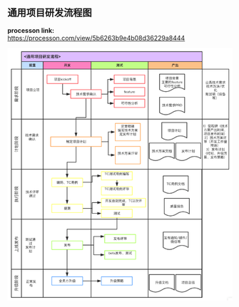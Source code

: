 ## 通用项目研发流程图

**processon link:**
https://processon.com/view/5b6263b9e4b08d36229a8444

![](/assets/通用项目研发流程图.png)